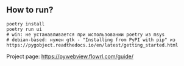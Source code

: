## How to run?
```shell
poetry install
poetry run ui
# win: не устанавливается при использовании poetry из msys
# debian-based: нужен gtk - "Installing from PyPI with pip" из https://pygobject.readthedocs.io/en/latest/getting_started.html
```

Project page: https://pywebview.flowrl.com/guide/
